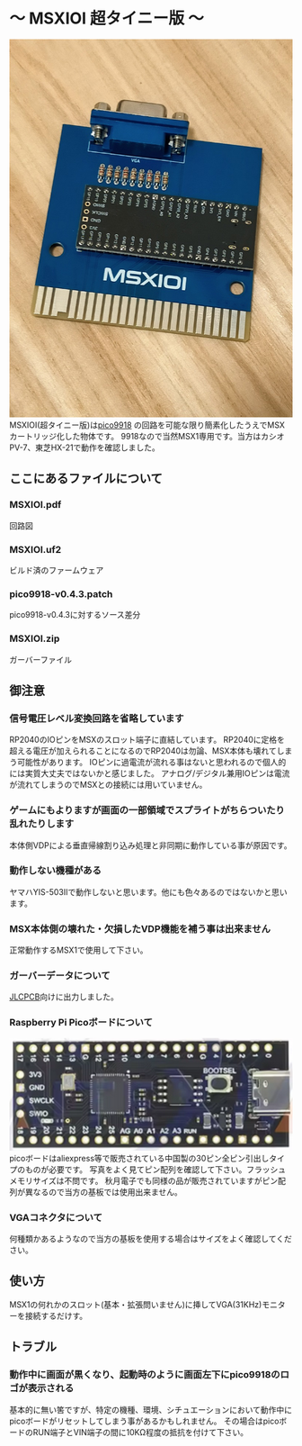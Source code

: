 # ～ MSXIOI 超タイニー版 ～
![MSXIOI](/MSXIOI.jpg)  
MSXIOI(超タイニー版)は[pico9918](https://github.com/visrealm/pico9918)
の回路を可能な限り簡素化したうえでMSXカートリッジ化した物体です。
9918なので当然MSX1専用です。当方はカシオPV-7、東芝HX-21で動作を確認しました。

## ここにあるファイルについて

### MSXIOI.pdf
回路図

### MSXIOI.uf2
ビルド済のファームウェア

### pico9918-v0.4.3.patch
pico9918-v0.4.3に対するソース差分

### MSXIOI.zip
ガーバーファイル

## 御注意

### 信号電圧レベル変換回路を省略しています
RP2040のIOピンをMSXのスロット端子に直結しています。
RP2040に定格を超える電圧が加えられることになるのでRP2040は勿論、MSX本体も壊れてしまう可能性があります。
IOピンに過電流が流れる事はないと思われるので個人的には実質大丈夫ではないかと感じました。
アナログ/デジタル兼用IOピンは電流が流れてしまうのでMSXとの接続には用いていません。

### ゲームにもよりますが画面の一部領域でスプライトがちらついたり乱れたりします
本体側VDPによる垂直帰線割り込み処理と非同期に動作している事が原因です。

### 動作しない機種がある
ヤマハYIS-503IIで動作しないと思います。他にも色々あるのではないかと思います。

### MSX本体側の壊れた・欠損したVDP機能を補う事は出来ません
正常動作するMSX1で使用して下さい。

### ガーバーデータについて
[JLCPCB](https://jlcpcb.com/)向けに出力しました。

### Raspberry Pi Picoボードについて
![pico](/pico.png)  
picoボードはaliexpress等で販売されている中国製の30ピン全ピン引出しタイプのものが必要です。
写真をよく見てピン配列を確認して下さい。フラッシュメモリサイズは不問です。
秋月電子でも同様の品が販売されていますがピン配列が異なるので当方の基板では使用出来ません。

### VGAコネクタについて
何種類かあるようなので当方の基板を使用する場合はサイズをよく確認してください。

## 使い方
MSX1の何れかのスロット(基本・拡張問いません)に挿してVGA(31KHz)モニターを接続するだけす。

## トラブル

### 動作中に画面が黒くなり、起動時のように画面左下にpico9918のロゴが表示される
基本的に無い筈ですが、特定の機種、環境、シチュエーションにおいて動作中に
picoボードがリセットしてしまう事があるかもしれません。
その場合はpicoボードのRUN端子とVIN端子の間に10KΩ程度の抵抗を付けて下さい。
